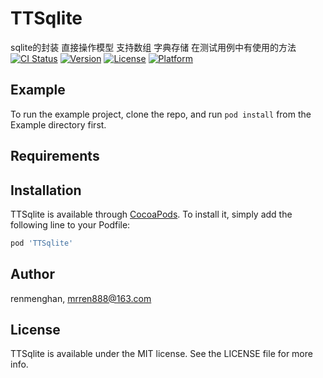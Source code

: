 # TTSqlite
sqlite的封装  直接操作模型 支持数组 字典存储 在测试用例中有使用的方法
[![CI Status](http://img.shields.io/travis/renmenghan/TTSqlite.svg?style=flat)](https://travis-ci.org/renmenghan/TTSqlite)
[![Version](https://img.shields.io/cocoapods/v/TTSqlite.svg?style=flat)](http://cocoapods.org/pods/TTSqlite)
[![License](https://img.shields.io/cocoapods/l/TTSqlite.svg?style=flat)](http://cocoapods.org/pods/TTSqlite)
[![Platform](https://img.shields.io/cocoapods/p/TTSqlite.svg?style=flat)](http://cocoapods.org/pods/TTSqlite)

## Example

To run the example project, clone the repo, and run `pod install` from the Example directory first.

## Requirements

## Installation

TTSqlite is available through [CocoaPods](http://cocoapods.org). To install
it, simply add the following line to your Podfile:

```ruby
pod 'TTSqlite'
```

## Author

renmenghan, mrren888@163.com

## License

TTSqlite is available under the MIT license. See the LICENSE file for more info.
